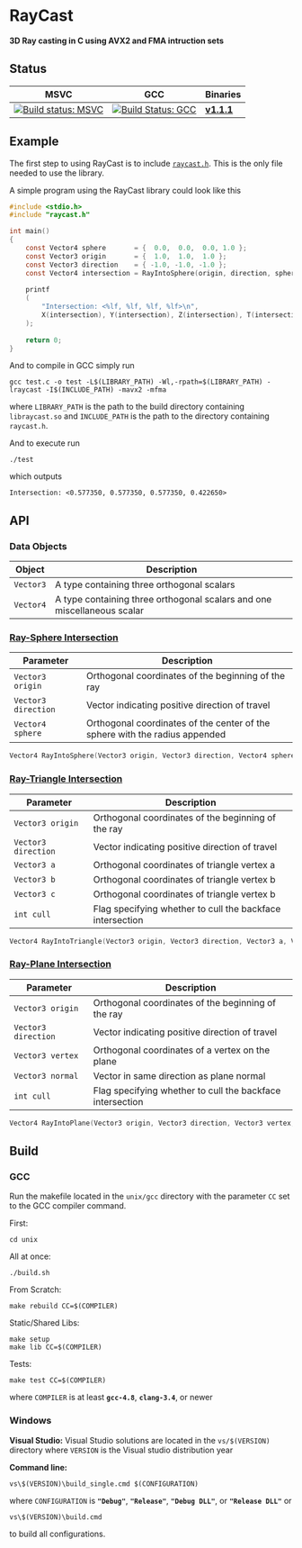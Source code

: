 # RayCast

**3D Ray casting in C using AVX2 and FMA intruction sets**

## Status
| **MSVC** | **GCC** | Binaries|
| -- | -- | -- |
| [![Build status: MSVC](https://ci.appveyor.com/api/projects/status/9c7uo3xxyguplf07?svg=true)](https://ci.appveyor.com/project/garrettsickles/raycast) | [![Build Status: GCC](https://travis-ci.org/garrettsickles/RayCast.svg?branch=master)](https://travis-ci.org/garrettsickles/RayCast) | [**v1.1.1**](https://github.com/garrettsickles/RayCast/releases/tag/v1.1.1) |

## Example

The first step to using RayCast is to include [`raycast.h`](https://github.com/garrettsickles/RayCast/blob/master/include/raycast.h). This is the only file needed to use the library.

A simple program using the RayCast library could look like this
```C
#include <stdio.h>
#include "raycast.h"

int main()
{
    const Vector4 sphere       = {  0.0,  0.0,  0.0, 1.0 };
    const Vector3 origin       = {  1.0,  1.0,  1.0 };
    const Vector3 direction    = { -1.0, -1.0, -1.0 };
    const Vector4 intersection = RayIntoSphere(origin, direction, sphere);
    
    printf
    (
        "Intersection: <%lf, %lf, %lf, %lf>\n",
        X(intersection), Y(intersection), Z(intersection), T(intersection)
    );
    
    return 0;
}
```
And to compile in GCC simply run
```
gcc test.c -o test -L$(LIBRARY_PATH) -Wl,-rpath=$(LIBRARY_PATH) -lraycast -I$(INCLUDE_PATH) -mavx2 -mfma
```
where `LIBRARY_PATH` is the path to the build directory containing `libraycast.so` and `INCLUDE_PATH` is the path to the directory containing `raycast.h`.

And to execute run
```
./test
```
which outputs
```
Intersection: <0.577350, 0.577350, 0.577350, 0.422650>
```

## API

### Data Objects
| Object | Description |
| --- | --- |
| `Vector3` | A type containing three orthogonal scalars |
| `Vector4` | A type containing three orthogonal scalars and one miscellaneous scalar |

### [Ray-Sphere Intersection](https://github.com/garrettsickles/RayCast/blob/master/src/sphere.c)
| Parameter | Description |
| --- | --- |
| `Vector3 origin` |  Orthogonal coordinates of the beginning of the ray |
| `Vector3 direction` | Vector indicating positive direction of travel |
| `Vector4 sphere` |  Orthogonal coordinates of the center of the sphere with the radius appended |
```C
Vector4 RayIntoSphere(Vector3 origin, Vector3 direction, Vector4 sphere)
```

### [Ray-Triangle Intersection](https://github.com/garrettsickles/RayCast/blob/master/src/triangle.c)
| Parameter | Description |
| --- | --- |
| `Vector3 origin` |  Orthogonal coordinates of the beginning of the ray |
| `Vector3 direction` | Vector indicating positive direction of travel |
| `Vector3 a` |  Orthogonal coordinates of triangle vertex a |
| `Vector3 b` |  Orthogonal coordinates of triangle vertex b |
| `Vector3 c` |  Orthogonal coordinates of triangle vertex b |
| `int cull` |  Flag specifying whether to cull the backface intersection |
```C
Vector4 RayIntoTriangle(Vector3 origin, Vector3 direction, Vector3 a, Vector3 b, Vector3 c, int cull)
```

### [Ray-Plane Intersection](https://github.com/garrettsickles/RayCast/blob/master/src/plane.c)
| Parameter | Description |
| --- | --- |
| `Vector3 origin` |  Orthogonal coordinates of the beginning of the ray |
| `Vector3 direction` | Vector indicating positive direction of travel |
| `Vector3 vertex` |  Orthogonal coordinates of a vertex on the plane |
| `Vector3 normal` |  Vector in same direction as plane normal |
| `int cull` |  Flag specifying whether to cull the backface intersection |
```C
Vector4 RayIntoPlane(Vector3 origin, Vector3 direction, Vector3 vertex, Vector3 normal, int cull)
```

## Build

### GCC
Run the makefile located in the `unix/gcc` directory with the parameter `CC` set to the GCC compiler command.

First:
```
cd unix
```

All at once:
```
./build.sh
```

From Scratch:
```
make rebuild CC=$(COMPILER)
```

Static/Shared Libs:
```
make setup
make lib CC=$(COMPILER)
```

Tests:
```
make test CC=$(COMPILER)
```

where `COMPILER` is at least **`gcc-4.8`**, **`clang-3.4`**, or newer


### Windows
**Visual Studio:**
Visual Studio solutions are located in the `vs/$(VERSION)` directory where `VERSION` is the Visual studio distribution year

**Command line:**
```
vs\$(VERSION)\build_single.cmd $(CONFIGURATION)
```
where `CONFIGURATION` is **`"Debug"`**, **`"Release"`**, **`"Debug DLL"`**, or **`"Release DLL"`** or

```
vs\$(VERSION)\build.cmd
```
to build all configurations.
